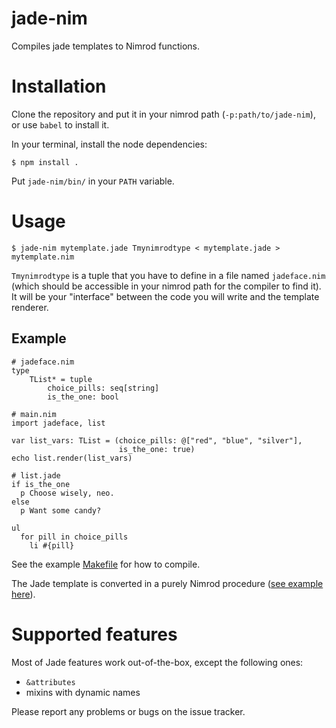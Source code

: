 # jade-nim
Compiles jade templates to Nimrod functions.

# Installation

Clone the repository and put it in your nimrod path (`-p:path/to/jade-nim`), or use `babel` to install it.

In your terminal, install the node dependencies:

    $ npm install .

Put `jade-nim/bin/` in your `PATH` variable.

# Usage

    $ jade-nim mytemplate.jade Tmynimrodtype < mytemplate.jade > mytemplate.nim

`Tmynimrodtype` is a tuple that you have to define in a file named `jadeface.nim` (which should be accessible in your nimrod path for the compiler to find it). It will be your "interface" between the code you will write and the template renderer.

## Example
```nimrod
# jadeface.nim
type
    TList* = tuple
        choice_pills: seq[string]
        is_the_one: bool
```
```nimrod
# main.nim
import jadeface, list

var list_vars: TList = (choice_pills: @["red", "blue", "silver"],
                        is_the_one: true)
echo list.render(list_vars)
```
```jade
# list.jade
if is_the_one
  p Choose wisely, neo.
else
  p Want some candy?

ul
  for pill in choice_pills
    li #{pill}
```
See the example [Makefile](https://github.com/idlewan/jade-nim/blob/master/example/Makefile) for how to compile.

The Jade template is converted in a purely Nimrod procedure ([see example here](https://github.com/idlewan/jade-nim/blob/master/example/list.nim)).

# Supported features
Most of Jade features work out-of-the-box, except the following ones:

- `&attributes`
- mixins with dynamic names

Please report any problems or bugs on the issue tracker.
